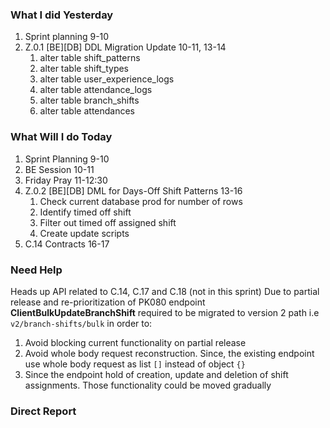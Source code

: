 ### What I did Yesterday
1. Sprint planning 9-10
2. Z.0.1 [BE][DB] DDL Migration Update 10-11, 13-14
	1. alter table shift_patterns
	2. alter table shift_types
	3. alter table user_experience_logs
	4. alter table attendance_logs
	5. alter table branch_shifts
	6. alter table attendances
### What Will I do Today
1. Sprint Planning 9-10
2. BE Session 10-11
3. Friday Pray 11-12:30
4. Z.0.2 [BE][DB] DML for Days-Off Shift Patterns 13-16 
	1. Check current database prod for number of rows
	2. Identify timed off shift
	4. Filter out timed off assigned shift
	5. Create update scripts
5. C.14 Contracts 16-17
### Need Help

Heads up API related to C.14, C.17 and C.18 (not in this sprint)
Due to partial release and re-prioritization of PK080 endpoint **ClientBulkUpdateBranchShift** required to be migrated to version 2 path i.e `v2/branch-shifts/bulk` in order to:
1. Avoid blocking current functionality on partial release
2. Avoid whole body request reconstruction. Since, the existing endpoint use whole body request as list `[]` instead of object `{}`
3. Since the endpoint hold of creation, update and deletion of shift assignments. Those functionality could be moved gradually
### Direct Report